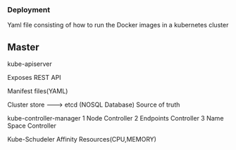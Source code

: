 
### Deployment 

Yaml file consisting of how to run the Docker images in a kubernetes cluster

## Master

kube-apiserver

Exposes REST API

Manifest files(YAML)

Cluster store ---> etcd (NOSQL Database) Source of truth 

kube-controller-manager
 1 Node Controller
 2 Endpoints Controller
 3 Name Space Controller

Kube-Schudeler
 Affinity
 Resources(CPU,MEMORY)


